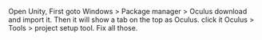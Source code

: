 Open Unity,
First goto Windows > Package manager > Oculus download and import it.
Then it will show a tab on the top as Oculus.
click it Oculus > Tools > project setup tool.
Fix all those.
